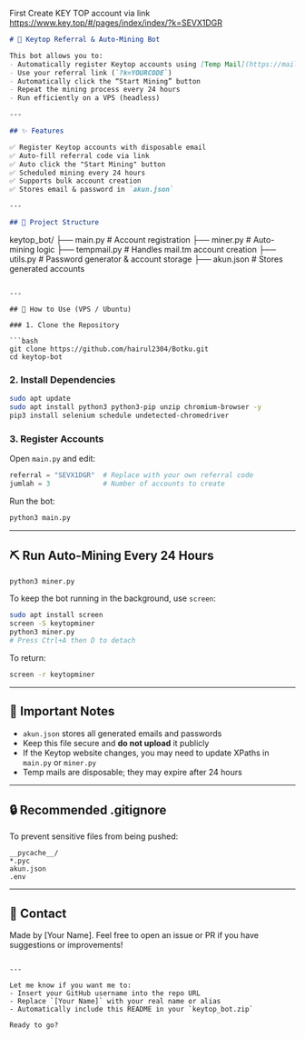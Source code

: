 First Create KEY TOP account via link https://www.key.top/#/pages/index/index/?k=SEVX1DGR

```markdown
# 🤖 Keytop Referral & Auto-Mining Bot

This bot allows you to:
- Automatically register Keytop accounts using [Temp Mail](https://mail.tm)
- Use your referral link (`?k=YOURCODE`)
- Automatically click the “Start Mining” button
- Repeat the mining process every 24 hours
- Run efficiently on a VPS (headless)

---

## ✨ Features

✅ Register Keytop accounts with disposable email  
✅ Auto-fill referral code via link  
✅ Auto click the "Start Mining" button  
✅ Scheduled mining every 24 hours  
✅ Supports bulk account creation  
✅ Stores email & password in `akun.json`

---

## 📁 Project Structure

```

keytop\_bot/
├── main.py           # Account registration
├── miner.py          # Auto-mining logic
├── tempmail.py       # Handles mail.tm account creation
├── utils.py          # Password generator & account storage
├── akun.json         # Stores generated accounts

````

---

## 🚀 How to Use (VPS / Ubuntu)

### 1. Clone the Repository

```bash
git clone https://github.com/hairul2304/Botku.git
cd keytop-bot
````

### 2. Install Dependencies

```bash
sudo apt update
sudo apt install python3 python3-pip unzip chromium-browser -y
pip3 install selenium schedule undetected-chromedriver
```

### 3. Register Accounts

Open `main.py` and edit:

```python
referral = "SEVX1DGR"  # Replace with your own referral code
jumlah = 3             # Number of accounts to create
```

Run the bot:

```bash
python3 main.py
```

---

## ⛏️ Run Auto-Mining Every 24 Hours

```bash
python3 miner.py
```

To keep the bot running in the background, use `screen`:

```bash
sudo apt install screen
screen -S keytopminer
python3 miner.py
# Press Ctrl+A then D to detach
```

To return:

```bash
screen -r keytopminer
```

---

## 📝 Important Notes

* `akun.json` stores all generated emails and passwords
* Keep this file secure and **do not upload** it publicly
* If the Keytop website changes, you may need to update XPaths in `main.py` or `miner.py`
* Temp mails are disposable; they may expire after 24 hours

---

## 🔒 Recommended .gitignore

To prevent sensitive files from being pushed:

```
__pycache__/
*.pyc
akun.json
.env
```

---

## 📮 Contact

Made by \[Your Name].
Feel free to open an issue or PR if you have suggestions or improvements!

```

---

Let me know if you want me to:
- Insert your GitHub username into the repo URL
- Replace `[Your Name]` with your real name or alias
- Automatically include this README in your `keytop_bot.zip`

Ready to go?
```
